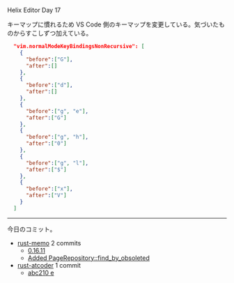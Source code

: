 Helix Editor Day 17

キーマップに慣れるため VS Code 側のキーマップを変更している。気づいたものからすこしずつ加えている。

```json
  "vim.normalModeKeyBindingsNonRecursive": [
    {
      "before":["G"],
      "after":[]
    },
    {
      "before":["d"],
      "after":[]
    },
    {
      "before":["g", "e"],
      "after":["G"]
    },
    {
      "before":["g", "h"],
      "after":["0"]
    },
    {
      "before":["g", "l"],
      "after":["$"]
    },
    {
      "before":["x"],
      "after":["V"]
    }
  ]
```

---

今日のコミット。

- [rust-memo](https://github.com/bouzuya/rust-memo) 2 commits
  - [0.16.11](https://github.com/bouzuya/rust-memo/commit/8398da880684ff3bb81feed5834cab8e45b35072)
  - [Added PageRepository::find_by_obsoleted](https://github.com/bouzuya/rust-memo/commit/399160363d8e493e9a9899857c31c86af6985f93)
- [rust-atcoder](https://github.com/bouzuya/rust-atcoder) 1 commit
  - [abc210 e](https://github.com/bouzuya/rust-atcoder/commit/664cbdb5b758b96af75e4033b68cddeb66eef8dd)
